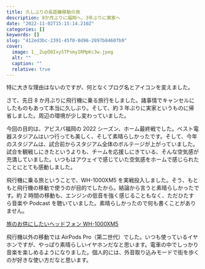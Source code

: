 ```yaml
---
title: 久しぶりの長距離移動の旅
description: 8か月ぶりに福岡へ、3年ぶりに実家へ
date: "2022-11-02T15:15:14.210Z"
categories: []
keywords: []
slug: "412ed3bc-2391-45f0-8d96-2897b8460fb9"
cover:
  image: 1__ZupD0Ixy5TPsmyIRMpKc3w.jpeg
  alt: ""
  caption: ""
  relative: true
---
```


特に大きな理由はないのですが、何となくブログ名とアイコンを変えました。

さて、先日 8 か月ぶりに飛行機に乗る旅行をしました。諸事情でキャンセルにしたものもあって本当に久しぶり。そして、約 3 年ぶりに実家というものに帰省しました。周辺の環境が少し変わっていました。

今回の目的は、アビスパ福岡の 2022 シーズン、ホーム最終戦でした。ベスト電器スタジアムはいつ行っても美しく、そして素晴らしかったです。そして、今年のスタジアムは、試合前からスタジアム全体のボルテージが上がっていました。試合を観戦しにきたというよりも、チームを応援しにきている、そんな空気感が充満していました。いつもはアウェイで感じていた空気感をホームで感じられたことにとても感動しました。

飛行機に乗る旅ということで、WH-1000XM5 を実戦投入しました。そう、もともと飛行機の移動で使うのが目的でしたから。結論から言うと素晴らしかったです。約 2 時間の移動も、エンジンの低音を強く感じることもなく、ただひたすら音楽や Podcast を聴いていました。素晴らしかったので何も書くことがありません。

[旅のお供にしたいヘッドフォン WH-1000XM5](/posts/c57eccdc-2038-43d0-ae84-684f3ecb2d04/)

飛行機以外の移動では AirPods Pro（第二世代）でした。いつも使っているイヤホンですが、やっぱり素晴らしいイヤホンだなと思います。電車の中でしっかり音楽を楽しめるようになりました。個人的には、外音取り込みモードで街を歩くのが好きな使い方だなと思います。
